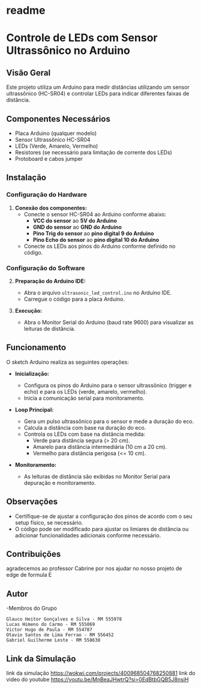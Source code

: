 # readme
# Controle de LEDs com Sensor Ultrassônico no Arduino

## Visão Geral

Este projeto utiliza um Arduino para medir distâncias utilizando um sensor ultrassônico (HC-SR04) e controlar LEDs para indicar diferentes faixas de distância.

## Componentes Necessários

- Placa Arduino (qualquer modelo)
- Sensor Ultrassônico HC-SR04
- LEDs (Verde, Amarelo, Vermelho)
- Resistores (se necessário para limitação de corrente dos LEDs)
- Protoboard e cabos jumper

## Instalação

### Configuração do Hardware

1. **Conexão dos componentes:**
   - Conecte o sensor HC-SR04 ao Arduino conforme abaixo:
     - **VCC do sensor** ao **5V do Arduino**
     - **GND do sensor** ao **GND do Arduino**
     - **Pino Trig do sensor** ao **pino digital 9 do Arduino**
     - **Pino Echo do sensor** ao **pino digital 10 do Arduino**
   - Conecte os LEDs aos pinos do Arduino conforme definido no código.

### Configuração do Software

2. **Preparação do Arduino IDE:**
   - Abra o arquivo `ultrasonic_led_control.ino` no Arduino IDE.
   - Carregue o código para a placa Arduino.

3. **Execução:**
   - Abra o Monitor Serial do Arduino (baud rate 9600) para visualizar as leituras de distância.

## Funcionamento

O sketch Arduino realiza as seguintes operações:

- **Inicialização:**
  - Configura os pinos do Arduino para o sensor ultrassônico (trigger e echo) e para os LEDs (verde, amarelo, vermelho).
  - Inicia a comunicação serial para monitoramento.

- **Loop Principal:**
  - Gera um pulso ultrassônico para o sensor e mede a duração do eco.
  - Calcula a distância com base na duração do eco.
  - Controla os LEDs com base na distância medida:
    - Verde para distância segura (> 20 cm).
    - Amarelo para distância intermediária (10 cm a 20 cm).
    - Vermelho para distância perigosa (<= 10 cm).

- **Monitoramento:**
  - As leituras de distância são exibidas no Monitor Serial para depuração e monitoramento.

## Observações

- Certifique-se de ajustar a configuração dos pinos de acordo com o seu setup físico, se necessário.
- O código pode ser modificado para ajustar os limiares de distância ou adicionar funcionalidades adicionais conforme necessário.

## Contribuições

agradecemos ao professor Cabrine por  nos ajudar no nosso projeto de edge de formula E

## Autor

-Membros do Grupo

    Glauco Heitor Gonçalves e Silva - RM 555978
    Lucas Himeno do Carmo - RM 555069
    Victor Hugo de Paula - RM 554787
    Otavio Santos de Lima Ferrao - RM 556452
    Gabriel Guilherme Leste - RM 558638
## Link da Simulação
link da simulação
https://wokwi.com/projects/400968504768250881
link do video do youtube
https://youtu.be/MnBeaJHwtrQ?si=0EdBtbGQB5J8nsiH

